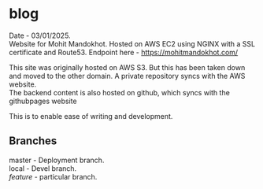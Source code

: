 # blog
Date - 03/01/2025.  
Website for Mohit Mandokhot. Hosted on AWS EC2 using NGINX with a SSL certificate and Route53. 
Endpoint here - https://mohitmandokhot.com/

This site was originally hosted on AWS S3. But this has been taken down and moved to the other domain. A private repository syncs with the AWS website.  
The backend content is also hosted on github, which syncs with the githubpages website  

This is to enable ease of writing and development.  

## Branches
master - Deployment branch.  
local - Devel branch.  
*feature* - particular branch.  

